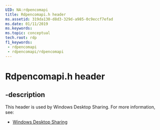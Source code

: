 ```yaml
---
UID: NA:rdpencomapi
title: Rdpencomapi.h header
ms.assetid: 319da130-d8d3-329d-a985-0c9eccf7efad
ms.date: 01/11/2019
ms.keywords: 
ms.topic: conceptual
tech.root: rdp
f1_keywords:
 - rdpencomapi
 - rdpencomapi/rdpencomapi
---
```


# Rdpencomapi.h header


## -description

This header is used by Windows Desktop Sharing. For more information, see:

- [Windows Desktop Sharing](../_rdp/index.md)

